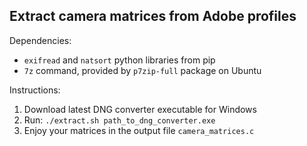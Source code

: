 ## Extract camera matrices from Adobe profiles

Dependencies:
- `exifread` and `natsort` python libraries from pip
- `7z` command, provided by `p7zip-full` package on Ubuntu

Instructions:
1. Download latest DNG converter executable for Windows
2. Run: `./extract.sh path_to_dng_converter.exe`
3. Enjoy your matrices in the output file `camera_matrices.c`
